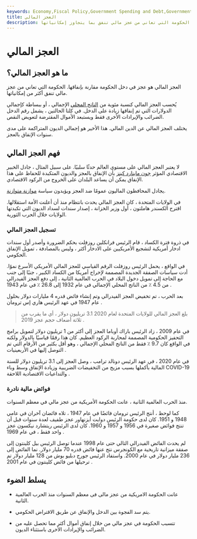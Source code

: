 ```yaml
---
keywords: Economy,Fiscal Policy,Government Spending and Debt,Government Spending
title: العجز المالي
description: العجز المالي هو عجز في دخل الحكومة مقارنة بإنفاقها. إن الحكومة التي تعاني من عجز مالي تنفق بما يتجاوز إمكانياتها.
---
```


# العجز المالي
## ما هو العجز المالي؟

العجز المالي هو عجز في دخل الحكومة مقارنة بإنفاقها. الحكومة التي تعاني من عجز مالي تنفق أكثر من إمكانياتها.

يُحسب العجز المالي كنسبة مئوية من [الناتج المحلي](/gdp) الإجمالي ، أو ببساطة كإجمالي الدولارات التي تم إنفاقها زيادة على الدخل. في كلتا الحالتين ، يشمل رقم الدخل الضرائب والإيرادات الأخرى فقط ويستبعد الأموال المقترضة لتعويض النقص.

يختلف العجز المالي عن الدين المالي. هذا الأخير هو إجمالي الديون المتراكمة على مدى سنوات الإنفاق بالعجز.

## فهم العجز المالي

لا يعتبر العجز المالي على مستوى العالم حدثًا سلبيًا. على سبيل المثال ، جادل الخبير الاقتصادي المؤثر [جون ماينارد كينز](/john_maynard_keynes) بأن الإنفاق بالعجز والديون المتكبدة للحفاظ على هذا الإنفاق يمكن أن يساعد البلدان على الخروج من الركود الاقتصادي.

يجادل المحافظون الماليون عمومًا ضد العجز ويؤيدون سياسة [موازنة متوازنة](/balanced-budget).

في الولايات المتحدة ، كان العجز المالي يحدث بانتظام منذ أن أعلنت الأمة استقلالها. اقترح الكسندر هاملتون ، أول وزير الخزانة ، إصدار سندات لسداد الديون التي تكبدتها الولايات خلال الحرب الثورية.

### تسجيل العجز المالي

في ذروة فترة الكساد ، قام الرئيس فرانكلين روزفلت بحكم الضرورة وأصدر أول سندات ادخار أمريكية لتشجيع الأمريكيين على الادخار أكثر ، وليس بالمصادفة ، تمويل الإنفاق الحكومي.

في الواقع ، يحمل الرئيس روزفلت الرقم القياسي للعجز المالي الأمريكي الأسرع نموًا. أدت سياسات الصفقة الجديدة المصممة لإخراج أمريكا من الكساد الكبير ، جنبًا إلى جنب مع الحاجة إلى تمويل دخول البلاد في الحرب العالمية الثانية ، إلى دفع العجز الفيدرالي من 4.5 ٪ من الناتج المحلي الإجمالي في عام 1932 إلى 26.8 ٪ في عام 1943 .

بعد الحرب ، تم تخفيض العجز الفيدرالي وتم إنشاء فائض قدره 4 مليارات دولار بحلول عام 1947 في عهد الرئيس هاري إس ترومان .

> بلغ العجز المالي للولايات المتحدة لعام 2020 3.1 تريليون دولار ، أي ما يقرب من ثلاثة أضعاف حجم عجز 2019 .

>

في عام 2009 ، زاد الرئيس باراك أوباما العجز إلى أكثر من 1 تريليون دولار لتمويل برامج التحفيز الحكومية المصممة لمحاربة الركود العظيم. كان هذا رقمًا قياسيًا بالدولار ولكنه في الواقع كان 9.7 ٪ فقط من الناتج المحلي الإجمالي ، وهو أقل بكثير من الأرقام التي تم التوصل إليها في الأربعينيات .

في عام 2020 ، في عهد الرئيس دونالد ترامب ، وصل العجز إلى 3.1 تريليون دولار للسنة المالية بأكملها بسبب مزيج من التخفيضات الضريبية وزيادة الإنفاق وسط وباء COVID-19 والتداعيات الاقتصادية اللاحقة .

### فوائض مالية نادرة

منذ الحرب العالمية الثانية ، عانت الحكومة الأمريكية من عجز مالي في معظم السنوات.

كما لوحظ ، أنتج الرئيس ترومان فائضًا في عام 1947 ، تلاه فائضان آخران في عامي 1948 و 1951. كان لدى حكومة الرئيس دوايت أيزنهاور عجز طفيف لعدة سنوات قبل أن تنتج فوائض صغيرة في 1956 و 1957 و 1960. كان لدى الرئيس ريتشارد نيكسون عجز واحد فقط ، في عام 1969 .

لم يحدث الفائض الفيدرالي التالي حتى عام 1998 عندما توصل الرئيس بيل كلينتون إلى صفقة ميزانية تاريخية مع الكونجرس نتج عنها فائض قدره 70 مليار دولار. نما الفائض إلى 236 مليار دولار في عام 2000. واستفاد الرئيس جورج دبليو بوش من 128 مليار دولار تم ترحيلها من فائض كلينتون في عام 2001 .

## يسلط الضوء

- عانت الحكومة الامريكية من عجز مالى فى معظم السنوات منذ الحرب العالمية الثانية.

- يتم سد الفجوة بين الدخل والإنفاق عن طريق الاقتراض الحكومي.

- تتسبب الحكومة في عجز مالي من خلال إنفاق أموال أكثر مما تحصل عليه من الضرائب والإيرادات الأخرى باستثناء الديون.

